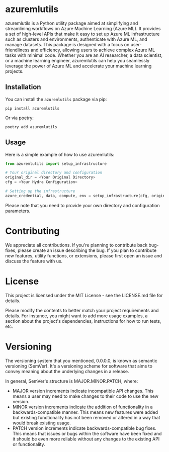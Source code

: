 # azuremlutils
azuremlutils is a Python utility package aimed at simplifying and streamlining workflows on Azure Machine Learning 
(Azure ML). It provides a set of high-level APIs that make it easy to set up Azure ML infrastructure such as clusters 
and environments, authenticate with Azure ML, and manage datasets. This package is designed with a focus on 
user-friendliness and efficiency, allowing users to achieve complex Azure ML tasks with minimal code. Whether you are 
an AI researcher, a data scientist, or a machine learning engineer, azuremlutils can help you seamlessly leverage the 
power of Azure ML and accelerate your machine learning projects.

## Installation

You can install the `azuremlutils` package via pip:

```shell
pip install azuremlutils
```

Or via poetry:

```shell
poetry add azuremlutils
```

## Usage
Here is a simple example of how to use azuremlutils:

```python
from azuremlutils import setup_infrastructure

# Your original directory and configuration
original_dir = <Your Original Directory>
cfg = <Your Hydra Configuration>

# Setting up the infrastructure
azure_credential, data, compute, env = setup_infrastructure(cfg, original_dir)
```

Please note that you need to provide your own directory and configuration parameters.

# Contributing

We appreciate all contributions. If you're planning to contribute back bug-fixes, please create an issue describing the 
bug. If you plan to contribute new features, utility functions, or extensions, please first open an issue and discuss 
the feature with us.

# License

This project is licensed under the MIT License - see the LICENSE.md file for details.


Please modify the contents to better match your project requirements and details. For instance, you might want to add 
more usage examples, a section about the project's dependencies, instructions for how to run tests, etc.


# Versioning
The versioning system that you mentioned, 0.0.0.0, is known as semantic versioning (SemVer). It's a versioning scheme 
for software that aims to convey meaning about the underlying changes in a release.

In general, SemVer's structure is MAJOR.MINOR.PATCH, where:

* MAJOR version increments indicate incompatible API changes. This means a user may need to make changes to their 
code to use the new version.
* MINOR version increments indicate the addition of functionality in a backwards-compatible manner. This means new 
features were added but existing functionality has not been removed or altered in a way that would break existing 
usage.
* PATCH version increments indicate backwards-compatible bug fixes. This means that issues or bugs within the software 
have been fixed and it should be even more reliable without any changes to the existing API or functionality.